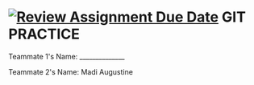 [![Review Assignment Due Date](https://classroom.github.com/assets/deadline-readme-button-22041afd0340ce965d47ae6ef1cefeee28c7c493a6346c4f15d667ab976d596c.svg)](https://classroom.github.com/a/v2m7DHjm)
GIT PRACTICE
============

Teammate 1's Name: ______________

Teammate 2's Name: Madi Augustine
